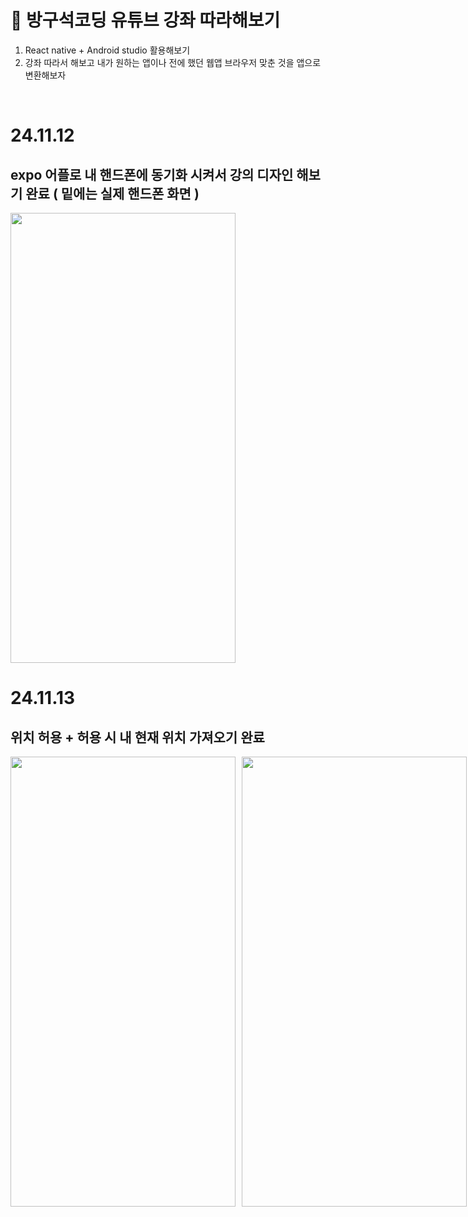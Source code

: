 #  🚗 방구석코딩 유튜브 강좌 따라해보기 

1. React native + Android studio 활용해보기
2. 강좌 따라서 해보고 내가 원하는 앱이나 전에 했던 웹앱 브라우저 맞춘 것을 앱으로 변환해보자

<br/>

# 24.11.12
## expo 어플로 내 핸드폰에 동기화 시켜서 강의 디자인 해보기 완료 ( 밑에는 실제 핸드폰 화면 ) 
<img src = "https://github.com/user-attachments/assets/a198d18e-aacb-4838-b6e2-2f4c6fb51767" width = 360 height= 720 />

<br/>

# 24.11.13
## 위치 허용 + 허용 시 내 현재 위치 가져오기 완료
<div style="display: flex; gap: 10px; " >
  <img src="https://github.com/user-attachments/assets/55a33cce-b483-4086-a719-d47502e39d5b" width="360" height="720"/>
  <img src="https://github.com/user-attachments/assets/72a443bf-34c9-4393-99e6-b155b3abd83c" width="360" height="720" />
</div>
